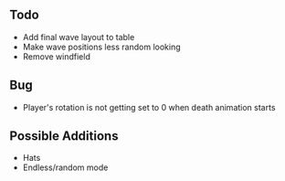## Todo
- Add final wave layout to table
- Make wave positions less random looking
- Remove windfield

## Bug
- Player's rotation is not getting set to 0 when death animation starts

## Possible Additions
- Hats
- Endless/random mode

